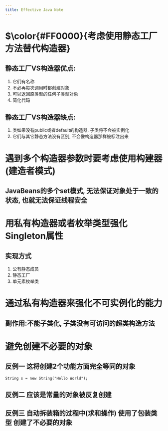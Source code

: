 ```yaml
---
title: Effective Java Note
---
```

# $\color{#FF0000}{考虑使用静态工厂方法替代构造器}
## 静态工厂VS构造器优点:
  1. 它们有名称
  2. 不必再每次调用时都创建对象
  3. 可以返回原类型的任何子类型对象
  4. 简化代码
## 静态工厂VS构造器缺点:
  1. 类如果没有public或者default的构造器, 子类将不会被实例化
  2. 它们与其它静态方法没有区别, 不会像构造器那样被标注出来
# 遇到多个构造器参数时要考虑使用构建器(建造者模式)    
## JavaBeans的多个set模式, 无法保证对象处于一致的状态, 也就无法保证线程安全
# 用私有构造器或者枚举类型强化Singleton属性 
## 实现方式
  1. 公有静态成员
  2. 静态工厂
  3. 单元素枚举类
# 通过私有构造器来强化不可实例化的能力
## 副作用:不能子类化, 子类没有可访问的超类构造方法    
# 避免创建不必要的对象
## 反例一 这将创建2个功能方面完全等同的对象
```
String s = new String("Hello World");
```
## 反例二 应该是常量的对象被反复创建
## 反例三 自动拆装箱的过程中(求和操作) 使用了包装类型 创建了不必要的对象
